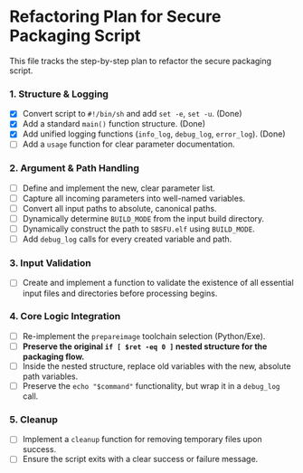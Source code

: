 # Refactoring Plan for Secure Packaging Script

This file tracks the step-by-step plan to refactor the secure packaging script.

### 1. Structure & Logging
- [x] Convert script to `#!/bin/sh` and add `set -e`, `set -u`. (Done)
- [x] Add a standard `main()` function structure. (Done)
- [x] Add unified logging functions (`info_log`, `debug_log`, `error_log`). (Done)
- [ ] Add a `usage` function for clear parameter documentation.

### 2. Argument & Path Handling
- [ ] Define and implement the new, clear parameter list.
- [ ] Capture all incoming parameters into well-named variables.
- [ ] Convert all input paths to absolute, canonical paths.
- [ ] Dynamically determine `BUILD_MODE` from the input build directory.
- [ ] Dynamically construct the path to `SBSFU.elf` using `BUILD_MODE`.
- [ ] Add `debug_log` calls for every created variable and path.

### 3. Input Validation
- [ ] Create and implement a function to validate the existence of all essential input files and directories before processing begins.

### 4. Core Logic Integration
- [ ] Re-implement the `prepareimage` toolchain selection (Python/Exe).
- [ ] **Preserve the original `if [ $ret -eq 0 ]` nested structure for the packaging flow.**
- [ ] Inside the nested structure, replace old variables with the new, absolute path variables.
- [ ] Preserve the `echo "$command"` functionality, but wrap it in a `debug_log` call.

### 5. Cleanup
- [ ] Implement a `cleanup` function for removing temporary files upon success.
- [ ] Ensure the script exits with a clear success or failure message.
